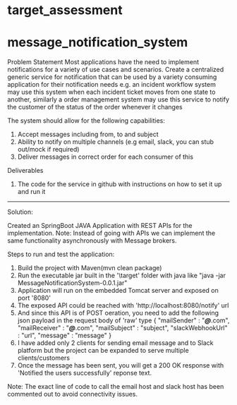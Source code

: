 # target_assessment
# message_notification_system

Problem Statement 
Most applications have the need to implement notifications for a variety of use cases and scenarios. Create a centralized generic service for notification that can be used by a variety consuming application for their notification needs e.g. an incident workflow system may use this system when each incident ticket moves from one state to another, similarly a order management system may use this service to notify the customer of the status of the order whenever it changes 
 
The system should allow for the following capabilities: 
 
1.	Accept messages including from, to and subject 
2.	Ability to notify on multiple channels (e.g email, slack, you can stub out/mock if required) 
3.	Deliver messages in correct order for each consumer of this  
 
Deliverables 
1.	The code for the service in github with instructions on how to set it up and run it 
-----------------------------------------------------------------------------------------------------------------------------------------

Solution:

Created an SpringBoot JAVA Application with REST APIs for the implementation. 
Note: Instead of going with APIs we can implement the same functionality asynchronously with Message brokers.

Steps to run and test the application:
1. Build the project with Maven(mvn clean package)
2. Run the executable jar built in the '\target' folder with java like "java -jar MessageNotificationSystem-0.0.1.jar"
3. Application will run on the embedded Tomcat server and exposed on port '8080'
4. The exposed API could be reached with 'http://localhost:8080/notify' url
5. And since this API is of POST oeration, you need to add the following json payload in the request body of 'raw' type
      {
        "mailSender" : "***@***.com",
        "mailReceiver" : "***@***.com",
        "mailSubject" : "subject",
        "slackWebhookUrl" : "url",
        "message" : "message"
      }
6. I have added only 2 clients for sending email message and to Slack platform but the project can be expanded to serve multiple clients/customers
7. Once the message has been sent, you will get a 200 OK response with 'Notified the users successfully' reponse text.

Note: The exact line of code to call the email host and slack host has been commented out to avoid connectivity issues.
